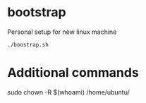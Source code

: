 # bootstrap
Personal setup for new linux machine

`./boostrap.sh`

# Additional commands
sudo chown -R $(whoami) /home/ubuntu/
